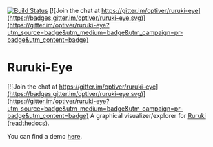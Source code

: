 [![Build Status](https://travis-ci.org/optiver/ruruki-eye.svg?branch=master)](https://travis-ci.org/optiver/ruruki-eye)
[![Join the chat at https://gitter.im/optiver/ruruki-eye](https://badges.gitter.im/optiver/ruruki-eye.svg)](https://gitter.im/optiver/ruruki-eye?utm_source=badge&utm_medium=badge&utm_campaign=pr-badge&utm_content=badge)

# Ruruki-Eye

[![Join the chat at https://gitter.im/optiver/ruruki-eye](https://badges.gitter.im/optiver/ruruki-eye.svg)](https://gitter.im/optiver/ruruki-eye?utm_source=badge&utm_medium=badge&utm_campaign=pr-badge&utm_content=badge)
A graphical visualizer/explorer for [Ruruki](https://github.com/optiver/ruruki) ([readthedocs](http://ruruki.readthedocs.org)).

You can find a demo [here](http://ruruki.com).
